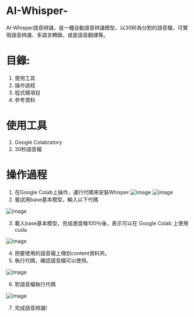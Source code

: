 # AI-Whisper-
AI-Whisper語音辨識，是一種自動語音辨識模型，以30秒為分割的語音檔，可實現語音辨識、多語言轉錄，或是語音翻譯等。
# 目錄:
1. 使用工具
2. 操作過程
3. 程式碼項目
4. 參考資料
# 使用工具
1. Google Colabratory
2. 30秒語音檔
# 操作過程
1. 在Google Colab上操作，運行代碼來安裝Whisper
![image](https://github.com/Qianyu0930/AI-Whisper-/assets/131600128/7d683d29-dea1-4712-92ce-247810c2584f)
![image](https://github.com/Qianyu0930/AI-Whisper-/assets/131600128/5efc07d5-b191-4baa-9a43-f8bfe57dbb8e)
2. 嘗試用base基本模型，輸入以下代碼

![image](https://github.com/Qianyu0930/AI-Whisper-/assets/131600128/1ab3ca01-cc8a-40ac-a716-42427bd568c0)

3. 載入base基本模型，完成進度條100％後，表示可以在 Google Colab 上使用 cuda

![image](https://github.com/Qianyu0930/AI-Whisper-/assets/131600128/8d1e2591-f797-419f-afe3-aa4e13d1379c)

4. 把要使用的語音檔上傳到content資料夾。
5. 執行代碼，確認語音檔可以使用。

![image](https://github.com/Qianyu0930/AI-Whisper-/assets/131600128/7011c1aa-728a-400c-b9c8-4fbd809f4aec)

6. 對語音檔執行代碼

![image](https://github.com/Qianyu0930/AI-Whisper-/assets/131600128/724eb0f4-a3d5-4b1c-b758-875e9a883049)

7. 完成語音辨識!

